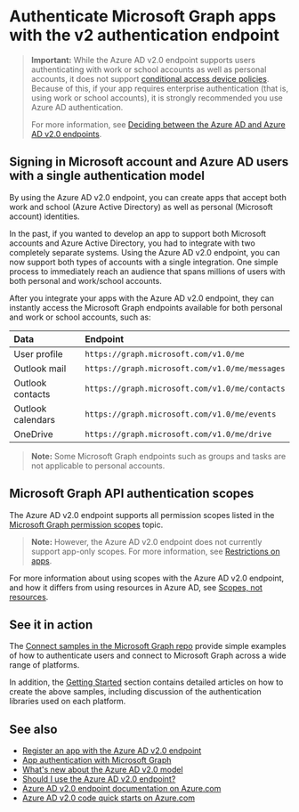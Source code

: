 ﻿# Authenticate Microsoft Graph apps with the v2 authentication endpoint

> **Important:** While the Azure AD v2.0 endpoint supports users authenticating with work or school accounts as well as personal accounts, it does not support [conditional access device policies](https://azure.microsoft.com/en-us/documentation/articles/active-directory-conditional-access-device-policies/). Because of this, if your app requires enterprise authentication (that is, using work or school accounts), it is strongly recommended you use Azure AD authentication.
> 
> For more information, see [Deciding between the Azure AD and Azure AD v2.0 endpoints](../Auth_overview.md#deciding-between-azure-ad-and-the-v2-authentication-endpoint).

## Signing in Microsoft account and Azure AD users with a single authentication model

By using the Azure AD v2.0 endpoint, you can create apps that accept both work and school (Azure Active Directory) as well as personal (Microsoft account) identities.

In the past, if you wanted to develop an app to support both Microsoft accounts and Azure Active Directory, you had to integrate with two completely separate systems. Using the Azure AD v2.0 endpoint, you can now support both types of accounts with a single integration. One simple process to immediately reach an audience that spans millions of users with both personal and work/school accounts.  

<!--
![Microsoft Graph application stack, with authentication shown as a layer between your app and the various Microsoft Graph resources.](../images/msgraph_auth_resource_access.png) 
-->

After you integrate your apps with the Azure AD v2.0 endpoint, they can instantly access the Microsoft Graph endpoints available for both personal and work or school accounts, such as: 

| Data              | Endpoint                                       |
|:------------------|:-----------------------------------------------|
| User profile      | `https://graph.microsoft.com/v1.0/me`          |
| Outlook mail      | `https://graph.microsoft.com/v1.0/me/messages` |
| Outlook contacts  | `https://graph.microsoft.com/v1.0/me/contacts` |
| Outlook calendars | `https://graph.microsoft.com/v1.0/me/events`   |
| OneDrive          | `https://graph.microsoft.com/v1.0/me/drive`    |

 >**Note:** Some Microsoft Graph endpoints such as groups and tasks are not applicable to personal accounts.  

## Microsoft Graph API authentication scopes

The Azure AD v2.0 endpoint supports all permission scopes listed in the [Microsoft Graph permission scopes](permission_scopes.md) topic. 

> **Note:** However, the Azure AD v2.0 endpoint does not currently support app-only scopes. For more information, see <a href="https://azure.microsoft.com/en-us/documentation/articles/active-directory-v2-limitations/#restrictions-on-apps" target="_newtab">Restrictions on apps</a>.

For more information about using scopes with the Azure AD v2.0 endpoint, and how it differs from using resources in Azure AD, see <a href="https://azure.microsoft.com/en-us/documentation/articles/active-directory-v2-compare/#scopes-not-resources" target="_newtab">Scopes, not resources</a>.

## See it in action

The [Connect samples in the Microsoft Graph repo](https://github.com/microsoftgraph?utf8=%E2%9C%93&query=connect) provide simple examples of how to authenticate users and connect to Microsoft Graph across a wide range of platforms.

In addition, the [Getting Started](http://graph.microsoft.io/en-us/docs/platform/rest#getting-started-with-the-microsoft-graph-api-and-rest) section contains detailed articles on how to create the above samples, including discussion of the authentication libraries used on each platform.

## See also

- [Register an app with the Azure AD v2.0 endpoint](../auth_register_app_v2.md)
- [App authentication with Microsoft Graph](../Auth_overview.md)
- <a href="https://azure.microsoft.com/en-us/documentation/articles/active-directory-v2-compare" target="_newtab">What's new about the Azure AD v2.0 model</a>
- <a href="https://azure.microsoft.com/en-us/documentation/articles/active-directory-v2-limitations/" target="_newtab">Should I use the Azure AD v2.0 endpoint?</a>
- <a href="https://azure.microsoft.com/en-us/documentation/articles/?product=active-directory&term=azure+ad+v2.0" target="_newtab">Azure AD v2.0 endpoint documentation on Azure.com</a>
- <a href="https://azure.microsoft.com/en-us/documentation/articles/active-directory-v2-app-registration/#build-a-quick-start-app" target="_newtab">Azure AD v2.0 code quick starts on Azure.com</a>

